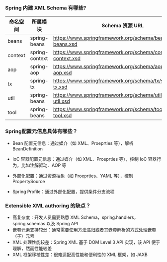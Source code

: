 ### Spring 内建 XML Schema 有哪些?

| 命名空间   | 所属模块       | Schema 资源 URL                                              |
| -------- | -------------- | ------------------------------------------------------------ |
| beans    | spring-beans   | https://www.springframework.org/schema/beans/spring-beans.xsd |
| context  | spring-context | https://www.springframework.org/schema/context/spring-context.xsd |
| aop      | spring-aop     | https://www.springframework.org/schema/aop/spring-aop.xsd    |
| tx       | spring-tx      | https://www.springframework.org/schema/tx/spring-tx.xsd      |
| util     | spring-beans   | https://www.springframework.org/schema/util/spring-util.xsd  |
| tool     | spring-beans   | https://www.springframework.org/schema/tool/spring-tool.xsd  |


### Spring配置元信息具体有哪些？
* Bean 配置元信息：通过媒介（如 XML、Proeprties 等），解析 BeanDefinition

* IoC 容器配置元信息：通过媒介（如 XML、Proeprties 等），控制 IoC 容器行为，比如注解驱动、AOP 等

* 外部化配置：通过资源抽象（如 Proeprties、YAML 等），控制 PropertySource

* Spring Profile：通过外部化配置，提供条件分支流程


### Extensible XML authoring 的缺点？
* 高复杂度：开发人员需要熟悉 XML Schema，spring.handlers，spring.schemas 以及 Spring API
* 嵌套元素支持较弱：通常需要使用方法递归或者其嵌套解析的方式处理嵌套（子）元素
* XML 处理性能较差：Spring XML 基于 DOM Level 3 API 实现，该 API 便于理解，然而性能较差
* XML 框架移植性差：很难适配高性能和便利性的 XML 框架，如 JAXB